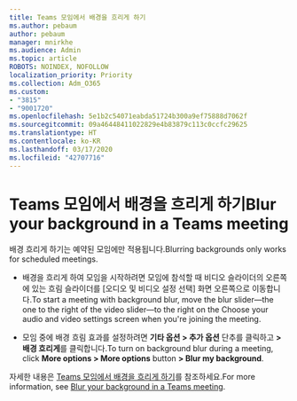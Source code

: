 ```yaml
---
title: Teams 모임에서 배경을 흐리게 하기
ms.author: pebaum
author: pebaum
manager: mnirkhe
ms.audience: Admin
ms.topic: article
ROBOTS: NOINDEX, NOFOLLOW
localization_priority: Priority
ms.collection: Adm_O365
ms.custom:
- "3815"
- "9001720"
ms.openlocfilehash: 5e1b2c54071eabda51724b300a9ef75888d7062f
ms.sourcegitcommit: 09a46448411022829e4b83879c113c0ccfc29625
ms.translationtype: HT
ms.contentlocale: ko-KR
ms.lasthandoff: 03/17/2020
ms.locfileid: "42707716"
---
```

# <a name="blur-your-background-in-a-teams-meeting"></a><span data-ttu-id="395cf-102">Teams 모임에서 배경을 흐리게 하기</span><span class="sxs-lookup"><span data-stu-id="395cf-102">Blur your background in a Teams meeting</span></span>

<span data-ttu-id="395cf-103">배경 흐리게 하기는 예약된 모임에만 적용됩니다.</span><span class="sxs-lookup"><span data-stu-id="395cf-103">Blurring backgrounds only works for scheduled meetings.</span></span>

- <span data-ttu-id="395cf-104">배경을 흐리게 하여 모임을 시작하려면 모임에 참석할 때 비디오 슬라이더의 오른쪽에 있는 흐림 슬라이더를 [오디오 및 비디오 설정 선택] 화면 오른쪽으로 이동합니다.</span><span class="sxs-lookup"><span data-stu-id="395cf-104">To start a meeting with background blur, move the blur slider—the one to the right of the video slider—to the right on the Choose your audio and video settings screen when you're joining the meeting.</span></span>

- <span data-ttu-id="395cf-105">모임 중에 배경 흐림 효과를 설정하려면 **기타 옵션 > 추가 옵션** 단추를 클릭하고 **> 배경 흐리게**를 클릭합니다.</span><span class="sxs-lookup"><span data-stu-id="395cf-105">To turn on background blur during a meeting, click **More options > More options** button **> Blur my background**.</span></span>

<span data-ttu-id="395cf-106">자세한 내용은 [Teams 모임에서 배경을 흐리게 하기](https://support.office.com/article/Blur-your-background-in-a-Teams-meeting-f77a2381-443a-499d-825e-509a140f4780)를 참조하세요.</span><span class="sxs-lookup"><span data-stu-id="395cf-106">For more information, see [Blur your background in a Teams meeting](https://support.office.com/article/Blur-your-background-in-a-Teams-meeting-f77a2381-443a-499d-825e-509a140f4780).</span></span>